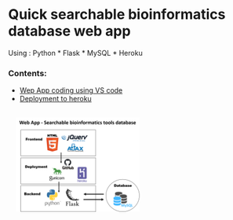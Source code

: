 # Quick searchable bioinformatics database web app
Using : Python * Flask * MySQL * Heroku


### Contents:

- [Wep App coding using VS code](https://github.com/AAlhendi1707/bioinformatics-tools-finder/blob/main/design.md)
- [Deployment to heroku](https://github.com/AAlhendi1707/bioinformatics-tools-finder/blob/main/deployment.md)

<img style="margin:1rem;" width="50%" src="app-workflow.png" />
